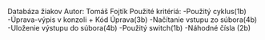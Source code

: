 Databáza žiakov
Autor: Tomáš Fojtík
Použité kritériá:
-Použitý cyklus(1b)
-Úprava-výpis v konzoli + Kód Úprava(3b)
-Načítanie vstupu zo súbora(4b)
-Uloženie výstupu do súbora(4b)
-Použitý switch(1b)
-Náhodné čísla (2b)
